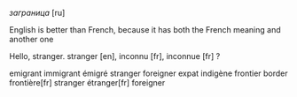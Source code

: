 *заграница* [ru]

English is better than French, because it has both the French meaning and another one

Hello, stranger.
stranger [en], inconnu [fr], inconnue [fr] ?


 emigrant immigrant émigré stranger foreigner expat indigène
frontier border frontière[fr]
stranger étranger[fr] foreigner
